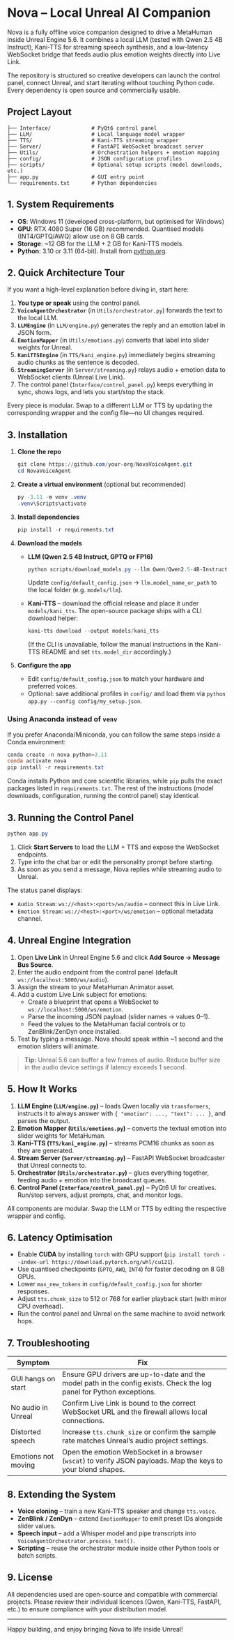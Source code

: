# Nova – Local Unreal AI Companion

Nova is a fully offline voice companion designed to drive a MetaHuman inside Unreal Engine 5.6. It combines a local LLM (tested with Qwen 2.5 4B Instruct), Kani-TTS for streaming speech synthesis, and a low-latency WebSocket bridge that feeds audio plus emotion weights directly into Live Link.

The repository is structured so creative developers can launch the control panel, connect Unreal, and start iterating without touching Python code. Every dependency is open source and commercially usable.

## Project Layout

```
├── Interface/             # PyQt6 control panel
├── LLM/                   # Local language model wrapper
├── TTS/                   # Kani-TTS streaming wrapper
├── Server/                # FastAPI WebSocket broadcast server
├── Utils/                 # Orchestration helpers + emotion mapping
├── config/                # JSON configuration profiles
├── scripts/               # Optional setup scripts (model downloads, etc.)
├── app.py                 # GUI entry point
└── requirements.txt       # Python dependencies
```

## 1. System Requirements

* **OS**: Windows 11 (developed cross-platform, but optimised for Windows)
* **GPU**: RTX 4080 Super (16 GB) recommended. Quantised models (INT4/GPTQ/AWQ) allow use on 8 GB cards.
* **Storage**: ~12 GB for the LLM + 2 GB for Kani-TTS models.
* **Python**: 3.10 or 3.11 (64-bit). Install from [python.org](https://www.python.org/downloads/).

## 2. Quick Architecture Tour

If you want a high-level explanation before diving in, start here:

1. **You type or speak** using the control panel.
2. **`VoiceAgentOrchestrator`** (in `Utils/orchestrator.py`) forwards the text to the local LLM.
3. **`LLMEngine`** (in `LLM/engine.py`) generates the reply and an emotion label in JSON form.
4. **`EmotionMapper`** (in `Utils/emotions.py`) converts that label into slider weights for Unreal.
5. **`KaniTTSEngine`** (in `TTS/kani_engine.py`) immediately begins streaming audio chunks as the sentence is decoded.
6. **`StreamingServer`** (in `Server/streaming.py`) relays audio + emotion data to WebSocket clients (Unreal Live Link).
7. The control panel (`Interface/control_panel.py`) keeps everything in sync, shows logs, and lets you start/stop the stack.

Every piece is modular. Swap to a different LLM or TTS by updating the corresponding wrapper and the config file—no UI changes required.

## 3. Installation

1. **Clone the repo**
   ```powershell
   git clone https://github.com/your-org/NovaVoiceAgent.git
   cd NovaVoiceAgent
   ```

2. **Create a virtual environment** (optional but recommended)
   ```powershell
   py -3.11 -m venv .venv
   .venv\Scripts\activate
   ```

3. **Install dependencies**
   ```powershell
   pip install -r requirements.txt
   ```

4. **Download the models**
   * **LLM (Qwen 2.5 4B Instruct, GPTQ or FP16)**
     ```powershell
     python scripts/download_models.py --llm Qwen/Qwen2.5-4B-Instruct-GPTQ-Int4 --output models
     ```
     Update `config/default_config.json` → `llm.model_name_or_path` to the local folder (e.g. `models/llm`).

   * **Kani-TTS** – download the official release and place it under `models/kani_tts`. The open-source package ships with a CLI download helper:
     ```powershell
     kani-tts download --output models/kani_tts
     ```
     (If the CLI is unavailable, follow the manual instructions in the Kani-TTS README and set `tts.model_dir` accordingly.)

5. **Configure the app**
   * Edit `config/default_config.json` to match your hardware and preferred voices.
   * Optional: save additional profiles in `config/` and load them via `python app.py --config config/my_setup.json`.

### Using Anaconda instead of `venv`

If you prefer Anaconda/Miniconda, you can follow the same steps inside a Conda environment:

```powershell
conda create -n nova python=3.11
conda activate nova
pip install -r requirements.txt
```

Conda installs Python and core scientific libraries, while `pip` pulls the exact packages listed in `requirements.txt`. The rest of the instructions (model downloads, configuration, running the control panel) stay identical.

## 3. Running the Control Panel

```powershell
python app.py
```

1. Click **Start Servers** to load the LLM + TTS and expose the WebSocket endpoints.
2. Type into the chat bar or edit the personality prompt before starting.
3. As soon as you send a message, Nova replies while streaming audio to Unreal.

The status panel displays:
* `Audio Stream`: `ws://<host>:<port>/ws/audio` – connect this in Live Link.
* `Emotion Stream`: `ws://<host>:<port>/ws/emotion` – optional metadata channel.

## 4. Unreal Engine Integration

1. Open **Live Link** in Unreal Engine 5.6 and click **Add Source → Message Bus Source**.
2. Enter the audio endpoint from the control panel (default `ws://localhost:5000/ws/audio`).
3. Assign the stream to your MetaHuman Animator asset.
4. Add a custom Live Link subject for emotions:
   * Create a blueprint that opens a WebSocket to `ws://localhost:5000/ws/emotion`.
   * Parse the incoming JSON payload (slider names → values 0–1).
   * Feed the values to the MetaHuman facial controls or to ZenBlink/ZenDyn once installed.
5. Test by typing a message. Nova should speak within ~1 second and the emotion sliders will animate.

> **Tip:** Unreal 5.6 can buffer a few frames of audio. Reduce buffer size in the audio device settings if latency exceeds 1 second.

## 5. How It Works

1. **LLM Engine (`LLM/engine.py`)** – loads Qwen locally via `transformers`, instructs it to always answer with `{ "emotion": ..., "text": ... }`, and parses the output.
2. **Emotion Mapper (`Utils/emotions.py`)** – converts the textual emotion into slider weights for MetaHuman.
3. **Kani-TTS (`TTS/kani_engine.py`)** – streams PCM16 chunks as soon as they are generated.
4. **Stream Server (`Server/streaming.py`)** – FastAPI WebSocket broadcaster that Unreal connects to.
5. **Orchestrator (`Utils/orchestrator.py`)** – glues everything together, feeding audio + emotion into the broadcast queues.
6. **Control Panel (`Interface/control_panel.py`)** – PyQt6 UI for creatives. Run/stop servers, adjust prompts, chat, and monitor logs.

All components are modular. Swap the LLM or TTS by editing the respective wrapper and config.

## 6. Latency Optimisation

* Enable **CUDA** by installing `torch` with GPU support (`pip install torch --index-url https://download.pytorch.org/whl/cu121`).
* Use quantised checkpoints (`GPTQ`, `AWQ`, `INT4`) for faster decoding on 8 GB GPUs.
* Lower `max_new_tokens` in `config/default_config.json` for shorter responses.
* Adjust `tts.chunk_size` to 512 or 768 for earlier playback start (with minor CPU overhead).
* Run the control panel and Unreal on the same machine to avoid network hops.

## 7. Troubleshooting

| Symptom | Fix |
| --- | --- |
| GUI hangs on start | Ensure GPU drivers are up-to-date and the model path in the config exists. Check the log panel for Python exceptions. |
| No audio in Unreal | Confirm Live Link is bound to the correct WebSocket URL and the firewall allows local connections. |
| Distorted speech | Increase `tts.chunk_size` or confirm the sample rate matches Unreal’s audio project settings. |
| Emotions not moving | Open the emotion WebSocket in a browser (`wscat`) to verify JSON payloads. Map the keys to your blend shapes. |

## 8. Extending the System

* **Voice cloning** – train a new Kani-TTS speaker and change `tts.voice`.
* **ZenBlink / ZenDyn** – extend `EmotionMapper` to emit preset IDs alongside slider values.
* **Speech input** – add a Whisper model and pipe transcripts into `VoiceAgentOrchestrator.process_text()`.
* **Scripting** – reuse the orchestrator module inside other Python tools or batch scripts.

## 9. License

All dependencies used are open-source and compatible with commercial projects. Please review their individual licences (Qwen, Kani-TTS, FastAPI, etc.) to ensure compliance with your distribution model.

---

Happy building, and enjoy bringing Nova to life inside Unreal!
